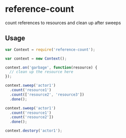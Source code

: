 # reference-count
count references to resources and clean up after sweeps

## Usage

```js
var Context = require('reference-count');

var context = new Context();

context.on('garbage', function(resource) {
  // clean up the resource here
});

context.sweep('actor1')
  .count('resource1')
  .count(['resource2', 'resource3'])
  .done();

context.sweep('actor1')
  .count('resource1')
  .count('resource2'])
  .done();

context.destory('actor1');
```
